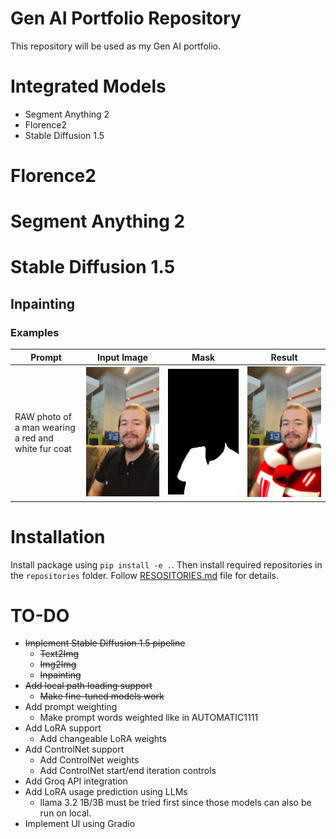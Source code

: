 # Gen AI Portfolio Repository

This repository will be used as my Gen AI portfolio.

# Integrated Models

* Segment Anything 2
* Florence2
* Stable Diffusion 1.5

# Florence2

# Segment Anything 2

# Stable Diffusion 1.5

## Inpainting

### Examples

| Prompt | Input Image | Mask | Result |
|--------|-------------|------|--------|
| RAW photo of a man wearing a red and white fur coat | ![Inpainting Input](assets/inpainting_input.jpg) | ![Inpainting Mask](assets/inpainting_mask.png) | ![Inpainting Output](assets/inpainting_output.png) |

# Installation

Install package using `pip install -e .`. Then install required repositories in the `repositories` folder. Follow [RESOSITORIES.md](repositories/REPOSITORIES.md) file for details.

# TO-DO

* ~~Implement Stable Diffusion 1.5 pipeline~~
    * ~~Text2Img~~
    * ~~Img2Img~~
    * ~~Inpainting~~
* ~~Add local path loading support~~
    * ~~Make fine-tuned models work~~
* Add prompt weighting
    * Make prompt words weighted like in AUTOMATIC1111
* Add LoRA support
    * Add changeable LoRA weights
* Add ControlNet support
    * Add ControlNet weights
    * Add ControlNet start/end iteration controls
* Add Groq API integration
* Add LoRA usage prediction using LLMs
    * llama 3.2 1B/3B must be tried first since those models can also be run on local.
* Implement UI using Gradio
